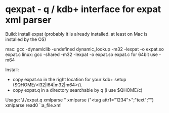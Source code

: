 qexpat - q / kdb+ interface for expat xml parser
======

Build:
install expat (probably it is already installed. at least on Mac is installed by the OS)

mac: gcc -dynamiclib -undefined dynamic_lookup -m32 -lexpat -o expat.so expat.c
linux: gcc -shared -m32 -lexpat -o expat.so expat.c
for 64bit use -m64

Install:
- copy expat.so in the right location for your kdb+ setup ($QHOME/<l32|l64|m32|m64>/).
- copy expat.q in a directory searchable by q (i use $QHOME/c)

Usage:
\l <install dir for expat.q>/expat.q
xmlparse "<tag/>
xmlparse ("<tag attr1=\"1234\">";"text";"</tag>")
xmlparse read0 `:a_file.xml
